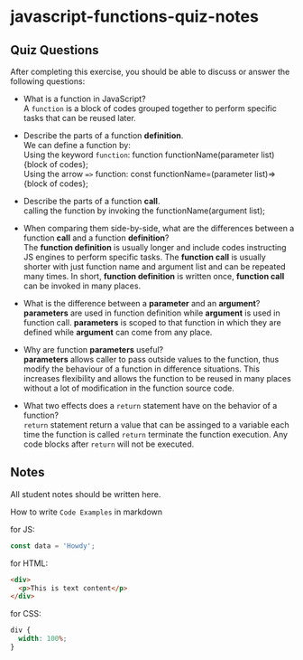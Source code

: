 # javascript-functions-quiz-notes

## Quiz Questions

After completing this exercise, you should be able to discuss or answer the following questions:

- What is a function in JavaScript?<br>
  A `function` is a block of codes grouped together to perform specific tasks that can be reused later.

- Describe the parts of a function **definition**.<br>
  We can define a function by:<br>
  Using the keyword `function`: function functionName(parameter list){block of codes}; <br>
  Using the arrow `=>` function: const functionName=(parameter list)=>{block of codes};<br>

- Describe the parts of a function **call**.<br>
  calling the function by invoking the functionName(argument list);

- When comparing them side-by-side, what are the differences between a function **call** and a function **definition**?<br>
  The **function definition** is usually longer and include codes instructing JS engines to perform specific tasks. The **function call** is usually shorter with just function name and argument list and can be repeated many times. In short, **function definition** is written once, **function call** can be invoked in many places.

- What is the difference between a **parameter** and an **argument**?<br>
  **parameters** are used in function definition while **argument** is used in function call. **parameters** is scoped to that function in which they are defined while **argument** can come from any place.

- Why are function **parameters** useful?<br>
  **parameters** allows caller to pass outside values to the function, thus modify the behaviour of a function in difference situations. This increases flexibility and allows the function to be reused in many places without a lot of modification in the function source code.

- What two effects does a `return` statement have on the behavior of a function?<br>
  `return` statement return a value that can be assinged to a variable each time the function is called
  `return` terminate the function execution. Any code blocks after `return` will not be executed.

## Notes

All student notes should be written here.

How to write `Code Examples` in markdown

for JS:

```javascript
const data = 'Howdy';
```

for HTML:

```html
<div>
  <p>This is text content</p>
</div>
```

for CSS:

```css
div {
  width: 100%;
}
```
